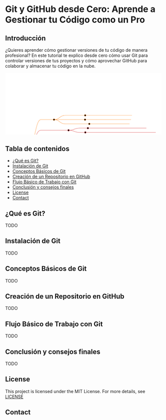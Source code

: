 # Git y GitHub desde Cero: Aprende a Gestionar tu Código como un Pro

## Introducción

¿Quieres aprender cómo gestionar versiones de tu código de manera profesional? En este tutorial te explico desde cero cómo usar Git para controlar versiones de tus proyectos y cómo aprovechar GitHub para colaborar y almacenar tu código en la nube.

<img src="./markmap.svg">

## Tabla de contenidos

- [¿Qué es Git?](#¿que-es-git?)
- [Instalación de Git](#instalacion-de-git)
- [Conceptos Básicos de Git](#conceptos-basicos-de-git)
- [Creación de un Repositorio en GitHub](#creacion-de-un-repositorio-en-github)
- [Flujo Básico de Trabajo con Git](#flujo-basico-de-trabajo-con-git)
- [Conclusión y consejos finales](#conclusion-y-consejos-finales)
- [License](#license)
- [Contact](#contact)

## ¿Qué es Git?

TODO

## Instalación de Git

TODO

## Conceptos Básicos de Git

TODO

## Creación de un Repositorio en GitHub

TODO

## Flujo Básico de Trabajo con Git

TODO

## Conclusión y consejos finales

TODO

## License

This project is licensed under the MIT License. For more details, see [LICENSE](https://github.com/CompilandoYT/20240914-Git-Github/blob/main/README.md)

## Contact
